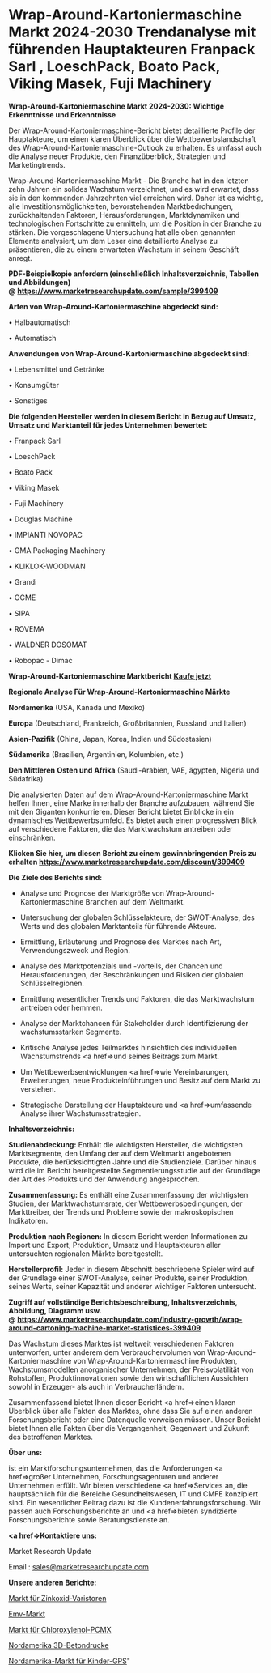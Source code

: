 # Wrap-Around-Kartoniermaschine Markt 2024-2030 Trendanalyse mit führenden Hauptakteuren Franpack Sarl , LoeschPack, Boato Pack, Viking Masek, Fuji Machinery

<strong>Wrap-Around-Kartoniermaschine Markt 2024-2030: Wichtige Erkenntnisse und Erkenntnisse</strong>

Der Wrap-Around-Kartoniermaschine-Bericht bietet detaillierte Profile der Hauptakteure, um einen klaren Überblick über die Wettbewerbslandschaft des Wrap-Around-Kartoniermaschine-Outlook zu erhalten. Es umfasst auch die Analyse neuer Produkte, den Finanzüberblick, Strategien und Marketingtrends.

Wrap-Around-Kartoniermaschine Markt - Die Branche hat in den letzten zehn Jahren ein solides Wachstum verzeichnet, und es wird erwartet, dass sie in den kommenden Jahrzehnten viel erreichen wird. Daher ist es wichtig, alle Investitionsmöglichkeiten, bevorstehenden Marktbedrohungen, zurückhaltenden Faktoren, Herausforderungen, Marktdynamiken und technologischen Fortschritte zu ermitteln, um die Position in der Branche zu stärken. Die vorgeschlagene Untersuchung hat alle oben genannten Elemente analysiert, um dem Leser eine detaillierte Analyse zu präsentieren, die zu einem erwarteten Wachstum in seinem Geschäft anregt.

<strong><b>PDF-Beispielkopie anfordern (einschließlich Inhaltsverzeichnis, Tabellen und Abbildungen) @ </b></strong><strong><a href=https://www.marketresearchupdate.com/sample/399409><strong>https://www.marketresearchupdate.com/sample/399409</u></a></strong></strong>

<strong>Arten von Wrap-Around-Kartoniermaschine abgedeckt sind:</strong>

• Halbautomatisch

• Automatisch

<strong>Anwendungen von Wrap-Around-Kartoniermaschine abgedeckt sind:</strong>

• Lebensmittel und Getränke

• Konsumgüter

• Sonstiges

<strong>Die folgenden Hersteller werden in diesem Bericht in Bezug auf Umsatz, Umsatz und Marktanteil für jedes Unternehmen bewertet:</strong>

• Franpack Sarl 

• LoeschPack

• Boato Pack

• Viking Masek

• Fuji Machinery

• Douglas Machine 

• IMPIANTI NOVOPAC

• GMA Packaging Machinery

• KLIKLOK-WOODMAN

• Grandi

• OCME 

• SIPA

• ROVEMA

• WALDNER DOSOMAT

• Robopac - Dimac

<strong>Wrap-Around-Kartoniermaschine Marktbericht <a href=https://www.marketresearchupdate.com/buynow/399409>Kaufe jetzt</a></strong>

<strong>Regionale Analyse Für Wrap-Around-Kartoniermaschine Märkte</strong>

<strong>Nordamerika</strong> (USA, Kanada und Mexiko)

<strong>Europa</strong> (Deutschland, Frankreich, Großbritannien, Russland und Italien)

<strong>Asien-Pazifik</strong> (China, Japan, Korea, Indien und Südostasien)

<strong>Südamerika</strong> (Brasilien, Argentinien, Kolumbien, etc.)

<strong>Den Mittleren</strong> <strong>Osten und Afrika</strong> (Saudi-Arabien, VAE, ägypten, Nigeria und Südafrika)

Die analysierten Daten auf dem Wrap-Around-Kartoniermaschine Markt helfen Ihnen, eine Marke innerhalb der Branche aufzubauen, während Sie mit den Giganten konkurrieren. Dieser Bericht bietet Einblicke in ein dynamisches Wettbewerbsumfeld. Es bietet auch einen progressiven Blick auf verschiedene Faktoren, die das Marktwachstum antreiben oder einschränken.

<strong>Klicken Sie hier, um diesen Bericht zu einem gewinnbringenden Preis zu erhalten
</strong><strong><a href=https://www.marketresearchupdate.com/discount/399409>https://www.marketresearchupdate.com/discount/399409</b></u></strong></a>

<strong>Die Ziele des Berichts sind:</strong>

- Analyse und Prognose der Marktgröße von Wrap-Around-Kartoniermaschine Branchen auf dem Weltmarkt.

- Untersuchung der globalen Schlüsselakteure, der SWOT-Analyse, des Werts und des globalen Marktanteils für führende Akteure.

- Ermittlung, Erläuterung und Prognose des Marktes nach Art, Verwendungszweck und Region.

- Analyse des Marktpotenzials und -vorteils, der Chancen und Herausforderungen, der Beschränkungen und Risiken der globalen Schlüsselregionen.

- Ermittlung wesentlicher Trends und Faktoren, die das Marktwachstum antreiben oder hemmen.

- Analyse der Marktchancen für Stakeholder durch Identifizierung der wachstumsstarken Segmente.

- Kritische Analyse jedes Teilmarktes hinsichtlich des individuellen Wachstumstrends <a href=>und</a> seines Beitrags zum Markt.

- Um Wettbewerbsentwicklungen <a href=>wie</a> Vereinbarungen, Erweiterungen, neue Produkteinführungen und Besitz auf dem Markt zu verstehen.

- Strategische Darstellung der Hauptakteure und <a href=>umfas</a>sende Analyse ihrer Wachstumsstrategien.

<strong>Inhaltsverzeichnis:</strong>

<strong>Studienabdeckung:</strong> Enthält die wichtigsten Hersteller, die wichtigsten Marktsegmente, den Umfang der auf dem Weltmarkt angebotenen Produkte, die berücksichtigten Jahre und die Studienziele. Darüber hinaus wird die im Bericht bereitgestellte Segmentierungsstudie auf der Grundlage der Art des Produkts und der Anwendung angesprochen.

<strong>Zusammenfassung:</strong> Es enthält eine Zusammenfassung der wichtigsten Studien, der Marktwachstumsrate, der Wettbewerbsbedingungen, der Markttreiber, der Trends und Probleme sowie der makroskopischen Indikatoren.

<strong>Produktion nach Regionen:</strong> In diesem Bericht werden Informationen zu Import und Export, Produktion, Umsatz und Hauptakteuren aller untersuchten regionalen Märkte bereitgestellt.

<strong>Herstellerprofil:</strong> Jeder in diesem Abschnitt beschriebene Spieler wird auf der Grundlage einer SWOT-Analyse, seiner Produkte, seiner Produktion, seines Werts, seiner Kapazität und anderer wichtiger Faktoren untersucht.

<strong><b>Zugriff auf vollständige Berichtsbeschreibung, Inhaltsverzeichnis, Abbildung, Diagramm usw. @ </b></strong><strong><a href=https://www.marketresearchupdate.com/industry-growth/wrap-around-cartoning-machine-market-statistices-399409>https://www.marketresearchupdate.com/industry-growth/wrap-around-cartoning-machine-market-statistices-399409</a></strong>

Das Wachstum dieses Marktes ist weltweit verschiedenen Faktoren unterworfen, unter anderem dem Verbrauchervolumen von Wrap-Around-Kartoniermaschine von Wrap-Around-Kartoniermaschine Produkten, Wachstumsmodellen anorganischer Unternehmen, der Preisvolatilität von Rohstoffen, Produktinnovationen sowie den wirtschaftlichen Aussichten sowohl in Erzeuger- als auch in Verbraucherländern.

Zusammenfassend bietet Ihnen dieser Bericht <a href=>einen</a> klaren Überblick über alle Fakten des Marktes, ohne dass Sie auf einen anderen Forschungsbericht oder eine Datenquelle verweisen müssen. Unser Bericht bietet Ihnen alle Fakten über die Vergangenheit, Gegenwart und Zukunft des betroffenen Marktes.

<strong>Über uns:</strong>

 ist ein Marktforschungsunternehmen, das die Anforderungen <a href=>großer</a> Unternehmen, Forschungsagenturen und anderer Unternehmen erfüllt. Wir bieten verschiedene <a href=>Services</a> an, die hauptsächlich für die Bereiche Gesundheitswesen, IT und CMFE konzipiert sind. Ein wesentlicher Beitrag dazu ist die Kundenerfahrungsforschung. Wir passen auch Forschungsberichte an und <a href=>bieten</a> syndizierte Forschungsberichte sowie Beratungsdienste an.

<strong><a href=>Kontaktiere uns:</a></strong>

Market Research Update

Email : sales@marketresearchupdate.com

<strong>Unsere anderen Berichte:</strong>

<a href=https://www.linkedin.com/pulse/zinc-oxide-varistors-market-has-huge-demand-worldwide>Markt für Zinkoxid-Varistoren</a>

<a href=https://www.linkedin.com/pulse/emv-market-2023-top-key-players-types-applications>Emv-Markt</a>

<a href=https://www.linkedin.com/pulse/chloroxylenol-pcmx-market-size-industry-growth>Markt für Chloroxylenol-PCMX</a>

<a href=https://www.linkedin.com/pulse/north-america-3d-concrete-printings>Nordamerika 3D-Betondrucke</a>

<a href=https://www.linkedin.com/pulse/north-america-kids-gps-market-2023-latest-sales>Nordamerika-Markt für Kinder-GPS</a>"
